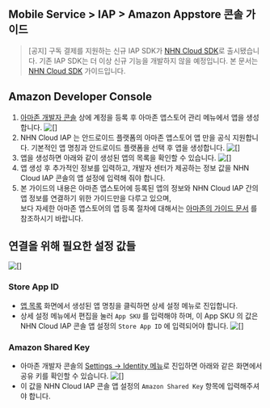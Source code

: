 ## Mobile Service > IAP > Amazon Appstore 콘솔 가이드

> [공지]
> 구독 결제를 지원하는 신규 IAP SDK가 [NHN Cloud SDK](http://docs.toast.com/ko/TOAST/ko/toast-sdk/overview/)로 출시됐습니다.
> 기존 IAP SDK는 더 이상 신규 기능을 개발하지 않을 예정입니다.
> 본 문서는 [NHN Cloud SDK](http://docs.toast.com/ko/TOAST/ko/toast-sdk/overview/) 가이드입니다.

## Amazon Developer Console
1. [아마존 개발자 콘솔](https://developer.amazon.com/) 상에 계정을 등록 후 아마존 앱스토어 관리 메뉴에서 앱을 생성합니다.
   ![[]](http://static.toastoven.net/prod_iap/amazon_developer_console_eng.png)
2. NHN Cloud IAP 는 안드로이드 플랫폼의 아마존 앱스토어 앱 만을 공식 지원합니다. 기본적인 앱 명칭과 안드로이드 플랫폼을 선택 후 앱을 생성합니다.
   ![[]](http://static.toastoven.net/prod_iap/amazon_appmenu_0_eng.png)
3. 앱을 생성하면 아래와 같이 생성된 앱의 목록을 확인할 수 있습니다.
   ![[]](http://static.toastoven.net/prod_iap/amazon_appmenu_1_eng.png)
4. 앱 생성 후 추가적인 정보를 입력하고, 개발자 센터가 제공하는 정보 값을 NHN Cloud IAP 콘솔의 앱 설정에 입력해 줘야 합니다.
5. 본 가이드의 내용은 아마존 앱스토어에 등록된 앱의 정보와 NHN Cloud IAP 간의 앱 정보를 연결하기 위한 가이드만을 다루고 있으며, <br/> 보다 자세한 아마존 앱스토어의 앱 등록 절차에 대해서는 [아마존의 가이드 문서](https://developer.amazon.com/apps-and-games/documentation) 를 참조하시기 바랍니다.

## 연결을 위해 필요한 설정 값들
![[]](http://static.toastoven.net/prod_iap/amazon_iap_console_kor.png)
### Store App ID
- [앱 목록](https://developer.amazon.com/apps-and-games/console/apps/list.html) 화면에서 생성된 앱 명칭을 클릭하면 상세 설정 메뉴로 진입합니다.
- 상세 설정 메뉴에서 편집을 눌러 `App SKU` 를 입력해야 하며, 이 App SKU 의 값은 NHN Cloud IAP 콘솔 앱 설정의 `Store App ID` 에 입력되어야 합니다.
  ![[]](http://static.toastoven.net/prod_iap/amazon_appmenu_2_eng.png)


### Amazon Shared Key
- 아마존 개발자 콘솔의 [Settings -> Identity 메뉴](https://developer.amazon.com/settings/console/sdk/shared-key)로 진입하면 아래와 같은 화면에서 공유 키를 확인할 수 있습니다.
  ![[]](http://static.toastoven.net/prod_iap/amazon_appmenu_3_eng.png)
- 이 값을 NHN Cloud IAP 콘솔 앱 설정의 `Amazon Shared Key` 항목에 입력해주셔야 합니다.
